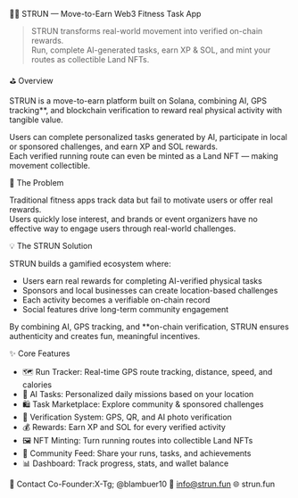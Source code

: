  🏃‍♂️ STRUN — Move-to-Earn Web3 Fitness Task App

> STRUN transforms real-world movement into verified on-chain rewards.  
> Run, complete AI-generated tasks, earn XP & SOL, and mint your routes as collectible Land NFTs.



⛳️  Overview

STRUN is a move-to-earn platform built on Solana, combining AI, GPS tracking**, and blockchain verification to reward real physical activity with tangible value.

Users can complete personalized tasks generated by AI, participate in local or sponsored challenges, and earn XP and SOL rewards.  
Each verified running route can even be minted as a Land NFT — making movement collectible.


 🎯 The Problem

Traditional fitness apps track data but fail to motivate users or offer real rewards.  
Users quickly lose interest, and brands or event organizers have no effective way to engage users through real-world challenges.



💡 The STRUN Solution

STRUN builds a gamified ecosystem where:

- Users earn real rewards for completing AI-verified physical tasks  
- Sponsors and local businesses can create location-based challenges  
- Each activity becomes a verifiable on-chain record  
- Social features drive long-term community engagement  

By combining AI, GPS tracking, and **on-chain verification, STRUN ensures authenticity and creates fun, meaningful incentives.



✨ Core Features

- 🗺️ Run Tracker: Real-time GPS route tracking, distance, speed, and calories  
- 🤖 AI Tasks: Personalized daily missions based on your location  
- 🛍️ Task Marketplace: Explore community & sponsored challenges  
- 🧭 Verification System: GPS, QR, and AI photo verification  
- 💰 Rewards: Earn XP and SOL for every verified activity  
- 🖼️ NFT Minting: Turn running routes into collectible Land NFTs  
- 👥 Community Feed: Share your runs, tasks, and achievements  
- 📊 Dashboard: Track progress, stats, and wallet balance  







💬 Contact
Co-Founder:X-Tg; @blambuer10
📧 info@strun.fun
🌐 strun.fun

